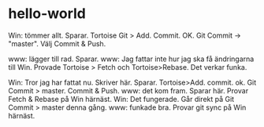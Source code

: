 # hello-world
Win: tömmer allt. Sparar. 
Tortoise Git > Add. Commit. OK.
Git Commit -> "master". Välj Commit & Push.

www: lägger till rad. Sparar.
www: Jag fattar inte hur jag ska få ändringarna till Win. Provade Tortoise > Fetch och Tortoise>Rebase. Det verkar funka.

Win: Tror jag har fattat nu. Skriver här. Sparar. Tortoise>Add. commit. ok. Git Commit > master. Commit & Push.
www: det kom fram. Sparar här. Provar Fetch & Rebase på Win härnäst.
Win: Det fungerade. Går direkt på Git Commit > master denna gång.
www: funkade bra. Provar git sync på Win härnäst.
